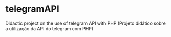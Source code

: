 # telegramAPI
Didactic project on the use of telegram API with PHP (Projeto didático sobre a utilização da API do telegram com PHP)
